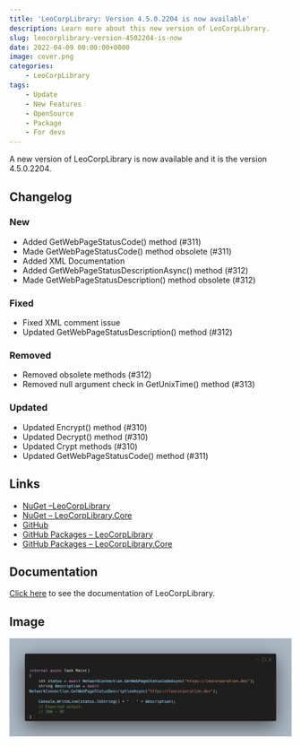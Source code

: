 ```yaml
---
title: 'LeoCorpLibrary: Version 4.5.0.2204 is now available'
description: Learn more about this new version of LeoCorpLibrary.
slug: leocorplibrary-version-4502204-is-now
date: 2022-04-09 00:00:00+0000
image: cover.png
categories:
    - LeoCorpLibrary
tags:
    - Update
    - New Features
    - OpenSource
    - Package
    - For devs
---
```

A new version of LeoCorpLibrary is now available and it is the version 4.5.0.2204.

## Changelog
### New
- Added GetWebPageStatusCode() method (#311)
- Made GetWebPageStatusCode() method obsolete (#311)
- Added XML Documentation
- Added GetWebPageStatusDescriptionAsync() method (#312)
- Made GetWebPageStatusDescription() method obsolete (#312)
### Fixed
- Fixed XML comment issue
- Updated GetWebPageStatusDescription() method (#312)
### Removed
- Removed obsolete methods (#312)
- Removed null argument check in GetUnixTime() method (#313)
### Updated
- Updated Encrypt() method (#310)
- Updated Decrypt() method (#310)
- Updated Crypt methods (#310)
- Updated GetWebPageStatusCode() method (#311)


## Links

- [NuGet –LeoCorpLibrary](https://www.nuget.org/packages/LeoCorpLibrary)
- [NuGet – LeoCorpLibrary.Core](https://www.nuget.org/packages/LeoCorpLibrary.Core)
- [GitHub](https://github.com/Leo-Corporation/LeoCorpLibrary)
- [GitHub Packages – LeoCorpLibrary](https://github.com/Leo-Corporation/LeoCorpLibrary/packages/345951?version=4.9.0.2208)
- [GitHub Packages – LeoCorpLibrary.Core](https://github.com/Leo-Corporation/LeoCorpLibrary/packages/530093?version=4.9.0.2208)

## Documentation

[Click here](https://leocorplibrary.leocorporation.dev/) to see the documentation of LeoCorpLibrary.

## Image
![A C# code sample using LeoCorpLibrary NetworkConnection methods that can get the status code of a specific website.](cover.png)